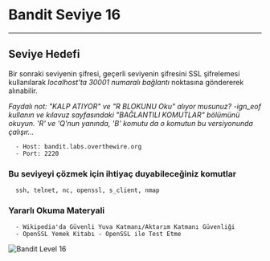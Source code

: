 
# Bandit Seviye 16

---

## Seviye Hedefi

Bir sonraki seviyenin şifresi, geçerli seviyenin şifresini SSL şifrelemesi kullanılarak *localhost'ta 30001 numaralı bağlantı* noktasına göndererek alınabilir.

*Faydalı not: "KALP ATIYOR" ve "R BLOKUNU Oku" alıyor musunuz? -ign_eof kullanın ve kılavuz sayfasındaki "BAĞLANTILI KOMUTLAR" bölümünü okuyun. 'R' ve 'Q'nun yanında, 'B' komutu da o komutun bu versiyonunda çalışır...*

``` {.sh}
  - Host: bandit.labs.overthewire.org
  - Port: 2220
```

### Bu seviyeyi çözmek için ihtiyaç duyabileceğiniz komutlar

``` {.sh}
  ssh, telnet, nc, openssl, s_client, nmap
```

### Yararlı Okuma Materyali

``` {.sh}
  - Wikipedia'da Güvenli Yuva Katmanı/Aktarım Katmanı Güvenliği
  - OpenSSL Yemek Kitabı - OpenSSL ile Test Etme
```

![Bandit Level 16](https://cdn.bulutbilisimciler.com/public/images/bandit/Bandit16.png)
